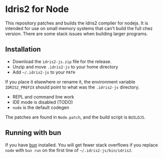 
# Idris2 for Node

This repository patches and builds the Idris2 compiler for nodejs. It is intended for use on small memory systems that can't build the full chez version.  There are some stack issues when building larger programs. 


## Installation

- Download the `idris2-js.zip` file for the release.
- Unzip and move `.idris2-js` to your home directory
- Add `~/.idris2-js` to your `PATH`

If you place it elsewhere or rename it, the environment variable `IDRIS2_PREFIX` should point to what was the `.idris2-js` directory.

- REPL and command line work
- IDE mode is disabled (TODO)
- `node` is the default codegen

The patches are found in `Node.patch`, and the build script is `BUILDJS`.

## Running with bun

If you have [bun](https://bun.sh/) installed. You will get fewer stack overflows if you replace `node` with `bun run` on the first line of `~/.idris2-js/bin/idris2`.
